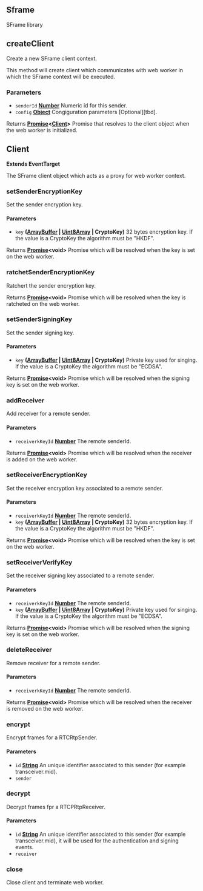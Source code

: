<!-- Generated by documentation.js. Update this documentation by updating the source code. -->

## Sframe

SFrame library

## createClient

Create a new SFrame client context.

This method will create client which communicates with web worker in which the SFrame context will be executed.

### Parameters

-   `senderId` **[Number][1]** Numeric id for this sender.
-   `config` **[Object][2]** Congiguration parameters [Optional][tbd].

Returns **[Promise][3]&lt;[Client][4]>** Promise that resolves to the client object when the web worker is initialized.

## Client

**Extends EventTarget**

The SFrame client object which acts as a proxy for web worker context.

### setSenderEncryptionKey

Set the sender encryption key.

#### Parameters

-   `key` **([ArrayBuffer][5] \| [Uint8Array][6] | CryptoKey)** 32 bytes encryption key. If the value is a CryptoKey the algorithm must be "HKDF".

Returns **[Promise][3]&lt;void>** Promise which will be resolved when the key is set on the web worker.

### ratchetSenderEncryptionKey

Ratchert the sender encryption key.

Returns **[Promise][3]&lt;void>** Promise which will be resolved when the key is ratcheted on the web worker.

### setSenderSigningKey

Set the sender signing key.

#### Parameters

-   `key` **([ArrayBuffer][5] \| [Uint8Array][6] | CryptoKey)** Private key used for singing. If the value is a CryptoKey the algorithm must be "ECDSA".

Returns **[Promise][3]&lt;void>** Promise which will be resolved when the signing key is set on the web worker.

### addReceiver

Add receiver for a remote sender.

#### Parameters

-   `receiverkKeyId` **[Number][1]** The remote senderId.

Returns **[Promise][3]&lt;void>** Promise which will be resolved when the receiver is added on the web worker.

### setReceiverEncryptionKey

Set the receiver encryption key associated to a remote sender.

#### Parameters

-   `receiverkKeyId` **[Number][1]** The remote senderId.
-   `key` **([ArrayBuffer][5] \| [Uint8Array][6] | CryptoKey)** 32 bytes encryption key. If the value is a CryptoKey the algorithm must be "HKDF".

Returns **[Promise][3]&lt;void>** Promise which will be resolved when the key is set on the web worker.

### setReceiverVerifyKey

Set the receiver signing key associated to a remote sender.

#### Parameters

-   `receiverkKeyId` **[Number][1]** The remote senderId.
-   `key` **([ArrayBuffer][5] \| [Uint8Array][6] | CryptoKey)** Private key used for singing. If the value is a CryptoKey the algorithm must be "ECDSA".

Returns **[Promise][3]&lt;void>** Promise which will be resolved when the signing key is set on the web worker.

### deleteReceiver

Remove receiver for a remote sender.

#### Parameters

-   `receiverkKeyId` **[Number][1]** The remote senderId.

Returns **[Promise][3]&lt;void>** Promise which will be resolved when the receiver is removed on the web worker.

### encrypt

Encrypt frames for a RTCRtpSender.

#### Parameters

-   `id` **[String][7]** An unique identifier associated to this sender (for example transceiver.mid).
-   `sender`  

### decrypt

Decrypt frames fpr a RTCPRtpReceiver.

#### Parameters

-   `id` **[String][7]** An unique identifier associated to this sender (for example transceiver.mid), it will be used for the authentication and signing events.
-   `receiver`  

### close

Close client and terminate web worker.

[1]: https://developer.mozilla.org/docs/Web/JavaScript/Reference/Global_Objects/Number

[2]: https://developer.mozilla.org/docs/Web/JavaScript/Reference/Global_Objects/Object

[3]: https://developer.mozilla.org/docs/Web/JavaScript/Reference/Global_Objects/Promise

[4]: #client

[5]: https://developer.mozilla.org/docs/Web/JavaScript/Reference/Global_Objects/ArrayBuffer

[6]: https://developer.mozilla.org/docs/Web/JavaScript/Reference/Global_Objects/Uint8Array

[7]: https://developer.mozilla.org/docs/Web/JavaScript/Reference/Global_Objects/String
